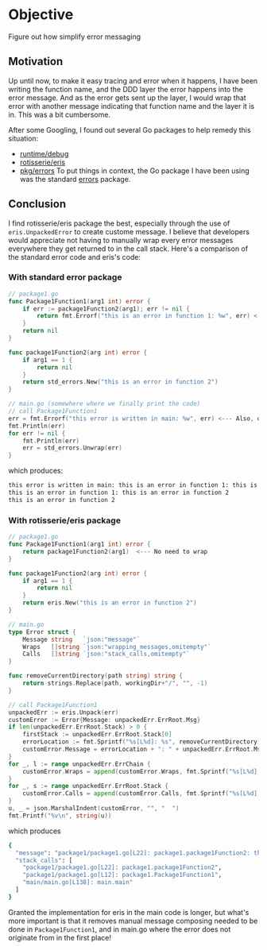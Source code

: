 # Objective
Figure out how simplify error messaging

## Motivation
Up until now, to make it easy tracing and error when it happens, I have been writing the function name, and the DDD layer
the error happens into the error message. And as the error gets sent up the layer, I would wrap that error with another
message indicating that function name and the layer it is in. This was a bit cumbersome.

After some Googling, I found out several Go packages to help remedy this situation:
- [runtime/debug](https://pkg.go.dev/runtime/debug@go1.21.0)
- [rotisserie/eris](https://pkg.go.dev/github.com/rotisserie/eris)
- [pkg/errors](https://pkg.go.dev/github.com/pkg/errors)
To put things in context, the Go package I have been using was the standard [errors](https://pkg.go.dev/errors) package.

## Conclusion
I find rotisserie/eris package the best, especially through the use of `eris.UnpackedError` to create custome message.
I believe that developers would appreciate not having to manually wrap every error messages everywhere they get returned to in the call stack.
Here's a comparison of the standard error code and eris's code:
### With standard error package
```go
// package1.go
func Package1Function1(arg1 int) error {
	if err := package1Function2(arg1); err != nil {
		return fmt.Errorf("this is an error in function 1: %w", err) <--- Here developer needs to remember to wrap
	}
	return nil
}

func package1Function2(arg int) error {
	if arg1 == 1 {
		return nil
	}
	return std_errors.New("this is an error in function 2")
}

// main.go (somewhere where we finally print the code)
// call Package1Function1
err = fmt.Errorf("this error is written in main: %w", err) <--- Also, developer needs to wrap here
fmt.Println(err)
for err != nil {
    fmt.Println(err)
    err = std_errors.Unwrap(err)
}
```
which produces:
```bash
this error is written in main: this is an error in function 1: this is an error in function 2
this is an error in function 1: this is an error in function 2
this is an error in function 2
```

### With rotisserie/eris package
```go
// package1.go
func Package1Function1(arg1 int) error {
	return package1Function2(arg1)  <--- No need to wrap
}

func package1Function2(arg int) error {
	if arg1 == 1 {
		return nil
	}
	return eris.New("this is an error in function 2")
}

// main.go
type Error struct {
	Message string   `json:"message"`
	Wraps   []string `json:"wrapping_messages,omitempty"`
	Calls   []string `json:"stack_calls,omitempty"`
}

func removeCurrentDirectory(path string) string {
	return strings.Replace(path, workingDir+"/", "", -1)
}

// call Package1Function1
unpackedErr := eris.Unpack(err)
customError := Error{Message: unpackedErr.ErrRoot.Msg}
if len(unpackedErr.ErrRoot.Stack) > 0 {
    firstStack := unpackedErr.ErrRoot.Stack[0]
    errorLocation := fmt.Sprintf("%s[L%d]: %s", removeCurrentDirectory(firstStack.File), firstStack.Line, firstStack.Name)
    customError.Message = errorLocation + ": " + unpackedErr.ErrRoot.Msg
}
for _, l := range unpackedErr.ErrChain {
    customError.Wraps = append(customError.Wraps, fmt.Sprintf("%s[L%d]: %s: %s", removeCurrentDirectory(l.Frame.File), l.Frame.Line, l.Frame.Name, l.Msg))
}
for _, s := range unpackedErr.ErrRoot.Stack {
    customError.Calls = append(customError.Calls, fmt.Sprintf("%s[L%d]: %s", removeCurrentDirectory(s.File), s.Line, s.Name))
}
u, _ = json.MarshalIndent(customError, "", "  ")
fmt.Printf("%v\n", string(u))
```
which produces
```bash
{
  "message": "package1/package1.go[L22]: package1.package1Function2: this is an error in function 2",
  "stack_calls": [
    "package1/package1.go[L22]: package1.package1Function2",
    "package1/package1.go[L12]: package1.Package1Function1",
    "main/main.go[L138]: main.main"
  ]
}
```

Granted the implementation for eris in the main code is longer, but what's more important is that it removes manual message composing needed to be done in
`Package1Function1`, and in main.go where the error does not originate from in the first place!
